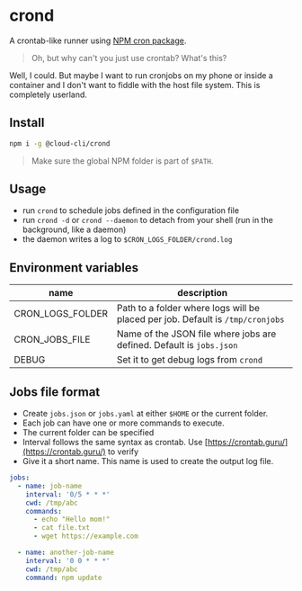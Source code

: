 # crond

A crontab-like runner using [NPM cron package](https://npmjs.com/cron).

> Oh, but why can't you just use crontab? What's this?

Well, I could. But maybe I want to run cronjobs on my phone or inside a container and I don't want to fiddle with the host file system. This is completely userland.

## Install

```sh
npm i -g @cloud-cli/crond
```

> Make sure the global NPM folder is part of `$PATH`.

## Usage

- run `crond` to schedule jobs defined in the configuration file
- run `crond -d` or `crond --daemon` to detach from your shell (run in the background, like a daemon)
- the daemon writes a log to `$CRON_LOGS_FOLDER/crond.log`

## Environment variables

| name | description |
|-|-|
| CRON_LOGS_FOLDER | Path to a folder where logs will be placed per job. Default is `/tmp/cronjobs` |
| CRON_JOBS_FILE | Name of the JSON file where jobs are defined. Default is `jobs.json` |
| DEBUG | Set it to get debug logs from `crond` |

## Jobs file format

- Create `jobs.json` or `jobs.yaml` at either `$HOME` or the current folder.
- Each job can have one or more commands to execute.
- The current folder can be specified
- Interval follows the same syntax as crontab. Use [https://crontab.guru/](https://crontab.guru/) to verify
- Give it a short name. This name is used to create the output log file.

```yaml
jobs:
  - name: job-name
    interval: '0/5 * * *'
    cwd: /tmp/abc
    commands:
      - echo "Hello mom!"
      - cat file.txt
      - wget https://example.com

  - name: another-job-name
    interval: '0 0 * * *'
    cwd: /tmp/abc
    command: npm update
```

